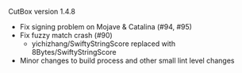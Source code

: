 CutBox version 1.4.8

- Fix signing problem on Mojave & Catalina (#94, #95)
- Fix fuzzy match crash (#90)
    - yichizhang/SwiftyStringScore replaced with 8Bytes/SwiftyStringScore
- Minor changes to build process and other small lint level changes
